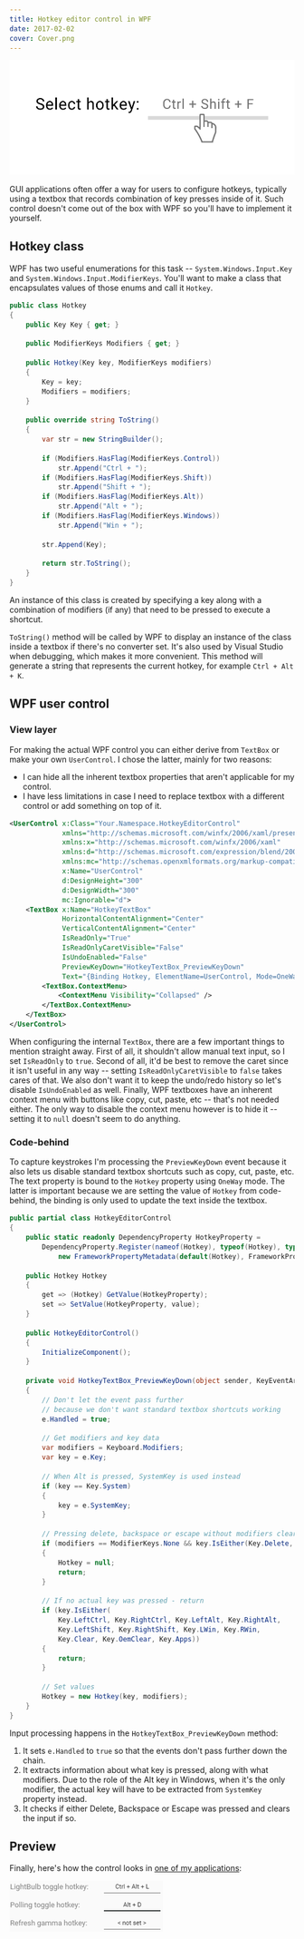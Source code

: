 ```yaml
---
title: Hotkey editor control in WPF
date: 2017-02-02
cover: Cover.png
---
```


![cover](Cover.png)

GUI applications often offer a way for users to configure hotkeys, typically using a textbox that records combination of key presses inside of it. Such control doesn't come out of the box with WPF so you'll have to implement it yourself.

## Hotkey class

WPF has two useful enumerations for this task -- `System.Windows.Input.Key` and `System.Windows.Input.ModifierKeys`. You'll want to make a class that encapsulates values of those enums and call it `Hotkey`.

```csharp
public class Hotkey
{
    public Key Key { get; }

    public ModifierKeys Modifiers { get; }

    public Hotkey(Key key, ModifierKeys modifiers)
    {
        Key = key;
        Modifiers = modifiers;
    }

    public override string ToString()
    {
        var str = new StringBuilder();

        if (Modifiers.HasFlag(ModifierKeys.Control))
            str.Append("Ctrl + ");
        if (Modifiers.HasFlag(ModifierKeys.Shift))
            str.Append("Shift + ");
        if (Modifiers.HasFlag(ModifierKeys.Alt))
            str.Append("Alt + ");
        if (Modifiers.HasFlag(ModifierKeys.Windows))
            str.Append("Win + ");

        str.Append(Key);

        return str.ToString();
    }
}
```

An instance of this class is created by specifying a key along with a combination of modifiers (if any) that need to be pressed to execute a shortcut.

`ToString()` method will be called by WPF to display an instance of the class inside a textbox if there's no converter set. It's also used by Visual Studio when debugging, which makes it more convenient. This method will generate a string that represents the current hotkey, for example `Ctrl + Alt + K`.

## WPF user control

### View layer

For making the actual WPF control you can either derive from `TextBox` or make your own `UserControl`. I chose the latter, mainly for two reasons:

- I can hide all the inherent textbox properties that aren't applicable for my control.
- I have less limitations in case I need to replace textbox with a different control or add something on top of it.

```xml
<UserControl x:Class="Your.Namespace.HotkeyEditorControl"
             xmlns="http://schemas.microsoft.com/winfx/2006/xaml/presentation"
             xmlns:x="http://schemas.microsoft.com/winfx/2006/xaml"
             xmlns:d="http://schemas.microsoft.com/expression/blend/2008"
             xmlns:mc="http://schemas.openxmlformats.org/markup-compatibility/2006"
             x:Name="UserControl"
             d:DesignHeight="300"
             d:DesignWidth="300"
             mc:Ignorable="d">
    <TextBox x:Name="HotkeyTextBox"
             HorizontalContentAlignment="Center"
             VerticalContentAlignment="Center"
             IsReadOnly="True"
             IsReadOnlyCaretVisible="False"
             IsUndoEnabled="False"
             PreviewKeyDown="HotkeyTextBox_PreviewKeyDown"
             Text="{Binding Hotkey, ElementName=UserControl, Mode=OneWay, TargetNullValue=&lt; not set &gt;}">
        <TextBox.ContextMenu>
            <ContextMenu Visibility="Collapsed" />
        </TextBox.ContextMenu>
    </TextBox>
</UserControl>
```

When configuring the internal `TextBox`, there are a few important things to mention straight away. First of all, it shouldn't allow manual text input, so I set `IsReadOnly` to `true`. Second of all, it'd be best to remove the caret since it isn't useful in any way -- setting `IsReadOnlyCaretVisible` to `false` takes cares of that. We also don't want it to keep the undo/redo history so let's disable `IsUndoEnabled` as well. Finally, WPF textboxes have an inherent context menu with buttons like copy, cut, paste, etc -- that's not needed either. The only way to disable the context menu however is to hide it -- setting it to `null` doesn't seem to do anything.

### Code-behind

To capture keystrokes I'm processing the `PreviewKeyDown` event because it also lets us disable standard textbox shortcuts such as copy, cut, paste, etc. The text property is bound to the `Hotkey` property using `OneWay` mode. The latter is important because we are setting the value of `Hotkey` from code-behind, the binding is only used to update the text inside the textbox.

```csharp
public partial class HotkeyEditorControl
{
    public static readonly DependencyProperty HotkeyProperty =
        DependencyProperty.Register(nameof(Hotkey), typeof(Hotkey), typeof(HotkeyEditorControl),
            new FrameworkPropertyMetadata(default(Hotkey), FrameworkPropertyMetadataOptions.BindsTwoWayByDefault));

    public Hotkey Hotkey
    {
        get => (Hotkey) GetValue(HotkeyProperty);
        set => SetValue(HotkeyProperty, value);
    }

    public HotkeyEditorControl()
    {
        InitializeComponent();
    }

    private void HotkeyTextBox_PreviewKeyDown(object sender, KeyEventArgs e)
    {
        // Don't let the event pass further
        // because we don't want standard textbox shortcuts working
        e.Handled = true;

        // Get modifiers and key data
        var modifiers = Keyboard.Modifiers;
        var key = e.Key;

        // When Alt is pressed, SystemKey is used instead
        if (key == Key.System)
        {
            key = e.SystemKey;
        }

        // Pressing delete, backspace or escape without modifiers clears the current value
        if (modifiers == ModifierKeys.None && key.IsEither(Key.Delete, Key.Back, Key.Escape))
        {
            Hotkey = null;
            return;
        }

        // If no actual key was pressed - return
        if (key.IsEither(
            Key.LeftCtrl, Key.RightCtrl, Key.LeftAlt, Key.RightAlt,
            Key.LeftShift, Key.RightShift, Key.LWin, Key.RWin,
            Key.Clear, Key.OemClear, Key.Apps))
        {
            return;
        }

        // Set values
        Hotkey = new Hotkey(key, modifiers);
    }
}
```

Input processing happens in the `HotkeyTextBox_PreviewKeyDown` method:

1. It sets `e.Handled` to `true` so that the events don't pass further down the chain.
2. It extracts information about what key is pressed, along with what modifiers. Due to the role of the Alt key in Windows, when it's the only modifier, the actual key will have to be extracted from `SystemKey` property instead.
3. It checks if either Delete, Backspace or Escape was pressed and clears the input if so.

## Preview

Finally, here's how the control looks in [one of my applications](https://github.com/Tyrrrz/LightBulb):

![example usage](Example.png)
